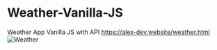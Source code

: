 # Weather-Vanilla-JS
Weather App Vanilla JS with API
https://alex-dev.website/weather.html
![Weather](https://github.com/user-attachments/assets/6200cb59-e1fe-47ea-9899-636849c347d7)
